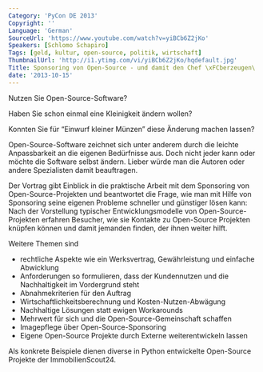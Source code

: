 ```yaml
---
Category: 'PyCon DE 2013'
Copyright: ''
Language: 'German'
SourceUrl: 'https://www.youtube.com/watch?v=yiBCb6Z2jKo'
Speakers: [Schlomo Schapiro]
Tags: [geld, kultur, open-source, politik, wirtschaft]
ThumbnailUrl: 'http://i1.ytimg.com/vi/yiBCb6Z2jKo/hqdefault.jpg'
Title: Sponsoring von Open-Source - und damit den Chef \xFCberzeugen\
date: '2013-10-15'
---
```

Nutzen Sie Open-Source-Software? 

Haben Sie schon einmal eine Kleinigkeit ändern wollen? 

Konnten Sie für “Einwurf kleiner Münzen” diese Änderung machen lassen?

Open-Source-Software zeichnet sich unter anderem durch die leichte Anpassbarkeit an die eigenen Bedürfnisse aus. Doch nicht jeder kann oder möchte die Software selbst ändern. Lieber würde man die Autoren oder andere Spezialisten damit beauftragen.

Der Vortrag gibt Einblick in die praktische Arbeit mit dem Sponsoring von Open-Source-Projekten und beantwortet die Frage, wie man mit Hilfe von Sponsoring seine eigenen Probleme schneller und günstiger lösen kann: Nach der Vorstellung typischer Entwicklungsmodelle von Open-Source-Projekten erfahren Besucher, wie sie Kontakte zu Open-Source Projekten knüpfen können und damit jemanden finden, der ihnen weiter hilft.

Weitere Themen sind

*  rechtliche Aspekte wie ein Werksvertrag, Gewährleistung und einfache Abwicklung
*  Anforderungen so formulieren, dass der Kundennutzen und die Nachhaltigkeit im Vordergrund steht
* Abnahmekriterien für den Auftrag
* Wirtschaftlichkeitsberechnung und Kosten-Nutzen-Abwägung
* Nachhaltige Lösungen statt ewigen Workarounds
* Mehrwert für sich und die Open-Source-Gemeinschaft schaffen
* Imagepflege über Open-Source-Sponsoring
* Eigene Open-Source Projekte durch Externe weiterentwickeln lassen

Als konkrete Beispiele dienen diverse in Python entwickelte Open-Source Projekte der ImmobilienScout24.
